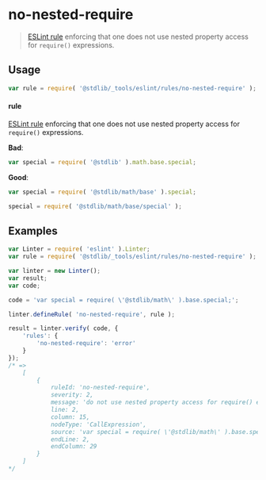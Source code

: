 <!--

@license Apache-2.0

Copyright (c) 2018 The Stdlib Authors.

Licensed under the Apache License, Version 2.0 (the "License");
you may not use this file except in compliance with the License.
You may obtain a copy of the License at

   http://www.apache.org/licenses/LICENSE-2.0

Unless required by applicable law or agreed to in writing, software
distributed under the License is distributed on an "AS IS" BASIS,
WITHOUT WARRANTIES OR CONDITIONS OF ANY KIND, either express or implied.
See the License for the specific language governing permissions and
limitations under the License.

-->

# no-nested-require

> [ESLint rule][eslint-rules] enforcing that one does not use nested property access for `require()` expressions.

<section class="intro">

</section>

<!-- /.intro -->

<section class="usage">

## Usage

```javascript
var rule = require( '@stdlib/_tools/eslint/rules/no-nested-require' );
```

#### rule

[ESLint rule][eslint-rules] enforcing that one does not use nested property access for `require()` expressions.

**Bad**:

<!-- eslint-disable stdlib/no-nested-require -->

```javascript
var special = require( '@stdlib' ).math.base.special;
```

**Good**:

``` javascript 
var special = require( '@stdlib/math/base' ).special;

special = require( '@stdlib/math/base/special' );
```

</section>

<!-- /.usage -->

<section class="examples">

## Examples

<!-- eslint no-undef: "error" -->

```javascript
var Linter = require( 'eslint' ).Linter;
var rule = require( '@stdlib/_tools/eslint/rules/no-nested-require' );

var linter = new Linter();
var result;
var code;

code = 'var special = require( \'@stdlib/math\' ).base.special;';

linter.defineRule( 'no-nested-require', rule );

result = linter.verify( code, {
    'rules': {
        'no-nested-require': 'error'
    }
});
/* =>
    [
        {
            ruleId: 'no-nested-require',
            severity: 2,
            message: 'do not use nested property access for require() expressions',
            line: 2,
            column: 15,
            nodeType: 'CallExpression',
            source: 'var special = require( \'@stdlib/math\' ).base.special;',
            endLine: 2,
            endColumn: 29
        }
    ]
*/
```

</section>

<!-- /.examples -->

<section class="links">

[eslint-rules]: https://eslint.org/docs/developer-guide/working-with-rules

</section>

<!-- /.links -->
